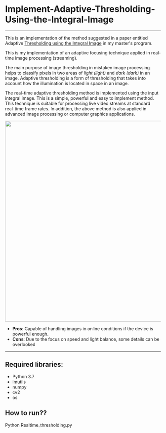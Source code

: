 # Implement-Adaptive-Thresholding-Using-the-Integral-Image
---
This is an implementation of the method suggested in a paper entitled Adaptive [Thresholding using the Integral Image](https://www.researchgate.net/publication/220494200_Adaptive_Thresholding_using_the_Integral_Image) in my master's program.

This is my implementation of an adaptive focusing technique applied in real-time image processing (streaming).

The main purpose of image thresholding in mistaken image processing helps to classify pixels in two areas of _light (light)_ and _dark (dark)_ in an image. Adaptive thresholding is a form of thresholding that takes into account how the illumination is located in space in an image.

The real-time adaptive thresholding method is implemented using the input integral image. This is a simple, powerful and easy to implement method. This technique is suitable for processing live video streams at standard real-time frame rates. In addition, the above method is also applied in advanced image processing or computer graphics applications.

<center><img src="https://user-images.githubusercontent.com/55480300/178339227-88769cf9-90f8-4eca-85ef-9aaa3d78a841.png" width="650"/></center>

- **Pros**: Capable of handling images in online conditions if the device is powerful enough.
- **Cons**: Due to the focus on speed and light balance, some details can be overlooked
---
## Required libraries:
- Python 3.7
- imutils
- numpy 
- cv2
- os
## How to run??

Python Realtime_thresholding.py 
